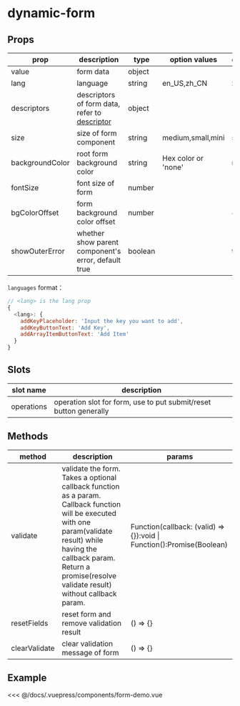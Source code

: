 # dynamic-form

## Props

| prop            | description                                                  | type    | option values       | default | required |
| --------------- | ------------------------------------------------------------ | ------- | ------------------- | ------- | -------- |
| value           | form data                                                    | object  |                     |         | yes      |
| lang            | language                                                     | string  | en_US,zh_CN         | zh_CN   |          |
| descriptors     | descriptors of form data, refer to [descriptor](/zh/api/descriptors/) | object  |                     |         | yes      |
| size            | size of form component                                       | string  | medium,small,mini   | small   |          |
| backgroundColor | root form background color                                   | string  | Hex color or 'none' | none    |          |
| fontSize        | font size of form                                            | number  |                     | 14      |          |
| bgColorOffset   | form background color offset                                 | number  |                     | 8       |          |
| showOuterError  | whether show parent component's error, default true          | boolean |                     | true    |          |

`languages` format：

```js
// <lang> is the lang prop
{
  <lang>: {
    addKeyPlaceholder: 'Input the key you want to add',
    addKeyButtonText: 'Add Key',
    addArrayItemButtonText: 'Add Item'
  }
}
```



## Slots

| slot name  | description                                                 |
| ---------- | ------------------------------------------------------------ |
| operations | operation slot for form, use to put submit/reset button generally |

## Methods

| method        | description                                                 | params                                                       |
| ------------- | ------------------------------------------------------------ | ------------------------------------------------------------ |
| validate      | validate the form. Takes a optional callback function as a param. Callback function will be executed with one param(validate result) while having the callback param. Return a promise(resolve validate result) without callback param. | Function(callback: (valid) => {}):void \| Function():Promise(Boolean) |
| resetFields   | reset form and remove validation result                      | () => {}                                                     |
| clearValidate | clear validation message of form                             | () => {}                                                     |

## Example

<code-demo name="form-demo"></code-demo>

<<< @/docs/.vuepress/components/form-demo.vue

